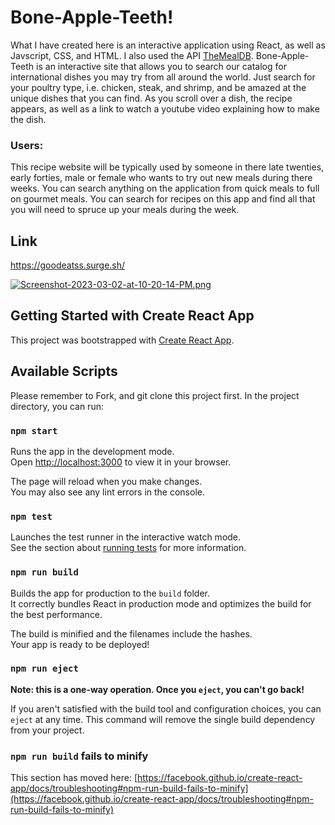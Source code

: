 # Bone-Apple-Teeth!

What I have created here is an interactive application using React, as well as Javscript, CSS, and HTML. I also used the API [TheMealDB](https://www.themealdb.com/). Bone-Apple-Teeth is an interactive site that allows you to search our catalog for international dishes you may try from all around the world. Just search for your poultry type, i.e. chicken, steak, and shrimp, and be amazed at the unique dishes that you can find. As you scroll over a dish, the recipe appears, as well as a link to watch a youtube video explaining how to make the dish.

### Users:
This recipe website will be typically used by someone in there late twenties, early forties, male or female who wants to try out new meals during there weeks. You can search anything on the application from quick meals to full on gourmet meals. You can search for recipes on this app and find all that you will need to spruce up your meals during the week.

## Link
https://goodeatss.surge.sh/

[![Screenshot-2023-03-02-at-10-20-14-PM.png](https://i.postimg.cc/QMjNzJj6/Screenshot-2023-03-02-at-10-20-14-PM.png)](https://postimg.cc/4YFT7t7t)

## Getting Started with Create React App

This project was bootstrapped with [Create React App](https://github.com/facebook/create-react-app).

## Available Scripts

Please remember to Fork, and git clone this project first.
In the project directory, you can run:

### `npm start`

Runs the app in the development mode.\
Open [http://localhost:3000](http://localhost:3000) to view it in your browser.

The page will reload when you make changes.\
You may also see any lint errors in the console.

### `npm test`

Launches the test runner in the interactive watch mode.\
See the section about [running tests](https://facebook.github.io/create-react-app/docs/running-tests) for more information.

### `npm run build`

Builds the app for production to the `build` folder.\
It correctly bundles React in production mode and optimizes the build for the best performance.

The build is minified and the filenames include the hashes.\
Your app is ready to be deployed!

### `npm run eject`

**Note: this is a one-way operation. Once you `eject`, you can't go back!**

If you aren't satisfied with the build tool and configuration choices, you can `eject` at any time. This command will remove the single build dependency from your project.

### `npm run build` fails to minify

This section has moved here: [https://facebook.github.io/create-react-app/docs/troubleshooting#npm-run-build-fails-to-minify](https://facebook.github.io/create-react-app/docs/troubleshooting#npm-run-build-fails-to-minify)
